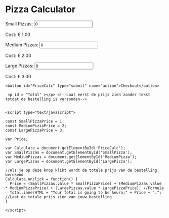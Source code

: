 <h1> Pizza Calculator </h1>
    <!--Maakt elke input en prijs label voor elke maat pizza-->
    Small Pizzas: <input type="text" id = "SmallPizza" name="Small Pizzas" value="0"><br> <p>Cost: &euro; 1.00</p>
    Medium Pizzas: <input type="text" id = "MediumPizza" name="Medium Pizzas" value="0"><br> <p>Cost: &euro; 2.00</p>
    Large Pizzas: <input type="text" id = "LargePizza" name="Large Pizzas" value="0"><br> <p>Cost: &euro; 3.00</p>

    <button id="PriceCalc" type="submit" name="action">Checkout</button>

     <p id = "Total" ></p> <!--Laat eerst de prijs zien zonder tekst totdat de bestelling is verzonden-->


    <script type="text/javascript">

    const SmallPizzaPrice = 1;
    const MediumPizzaPrice = 2;
    const LargePizzaPrice = 3;

    var Price;

    var Calculate = document.getElementById('PriceCalc');
    var SmallPizzas = document.getElementById('SmallPizza');
    var MediumPizzas = document.getElementById('MediumPizza');
    var LargePizzas = document.getElementById('LargePizza');

    //Als je op deze knop klikt wordt de totale prijs van de bestelling berekend
    Calculate.onclick = function() {
      Price = (SmallPizzas.value * SmallPizzaPrice) + (MediumPizzas.value * MediumPizzaPrice) + (LargePizzas.value * LargePizzaPrice); //Formule
      Total.innerHTML = "Your total is going to be &euro;" + Price + "."; //Laat de totale prijs zien van jouw bestelling
    }

    </script>
</body>
